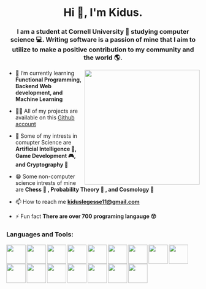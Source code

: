 <!--
**KidusLegesse/KidusLegesse** is a ✨ _special_ ✨ repository because its `README.md` (this file) appears on your GitHub profile.
-->
<h1 align="center">Hi 👋, I'm Kidus.</h1>
<h3 align="center">I am a student at Cornell University 🐻 studying computer science 💻. Writing software is a passion of mine that I aim to utilize to make a positive contribution to my community and the world 🌎.</h3>
<img align="right" width="300px" src="https://cdn.dribbble.com/users/1059583/screenshots/4171367/media/5c8264a20b247115b68e6c2f4c97d5e6.gif" />


- 🌱 I’m currently learning **Functional Programming, Backend Web development, and Machine Learning**

- 👨‍💻 All of my projects are available on this [Github account](https://github.com/KidusLegesse)

- 💬 Some of my intrests in comupter Science are **Artificial Intelligence 🧠, Game Development 🎮, and Cryptography 🔐** 

- 😁 Some non-computer science intrests of mine are **Chess :space_invader: , Probability Theory :game_die: , and Cosmology 🔭**

- 📫 How to reach me **kiduslegesse11@gmail.com**

- ⚡ Fun fact **There are over 700 programing langauge 😲**

<h3 align="left">Languages and Tools:</h3>
<img align="left" width="50px" src="https://cdn.jsdelivr.net/gh/devicons/devicon/icons/python/python-original.svg" />
<img align="left" width="50px" src="https://cdn.jsdelivr.net/gh/devicons/devicon/icons/java/java-original.svg"/>
<img align="left" width="50px" src="https://cdn.jsdelivr.net/gh/devicons/devicon/icons/javascript/javascript-original.svg" />
<img align="left" width="50px" src="https://cdn.jsdelivr.net/gh/devicons/devicon/icons/ocaml/ocaml-original.svg" />
<img align="left" width="50px" src="https://cdn.jsdelivr.net/gh/devicons/devicon/icons/react/react-original.svg" />
<img align="left" width="50px" src="https://cdn.jsdelivr.net/gh/devicons/devicon/icons/nodejs/nodejs-original-wordmark.svg" />
<img align="left" width="50px" src="https://cdn.jsdelivr.net/gh/devicons/devicon/icons/tensorflow/tensorflow-original.svg" />
<img align="left" width="50px" src="https://cdn.jsdelivr.net/gh/devicons/devicon/icons/pytorch/pytorch-original.svg" />
<img align="left" width="50px" src="https://cdn.jsdelivr.net/gh/devicons/devicon/icons/jupyter/jupyter-original-wordmark.svg" />
<img align="left" width="50px" src="https://cdn.jsdelivr.net/gh/devicons/devicon/icons/numpy/numpy-original.svg" />
<img align="left" width="50px" src="https://cdn.jsdelivr.net/gh/devicons/devicon/icons/bootstrap/bootstrap-original.svg" />
<img align="left" width="50px" src="https://cdn.jsdelivr.net/gh/devicons/devicon/icons/html5/html5-original.svg" />
<img align="left" width="50px" src="https://cdn.jsdelivr.net/gh/devicons/devicon/icons/css3/css3-original.svg" />
<img align="left" width="50px" src="https://cdn.jsdelivr.net/gh/devicons/devicon/icons/anaconda/anaconda-original.svg" />
<img align="left" width="50px" src="https://cdn.jsdelivr.net/gh/devicons/devicon/icons/vscode/vscode-original.svg" />
<img align="left" width="50px" src="https://cdn.jsdelivr.net/gh/devicons/devicon/icons/git/git-original.svg" />
